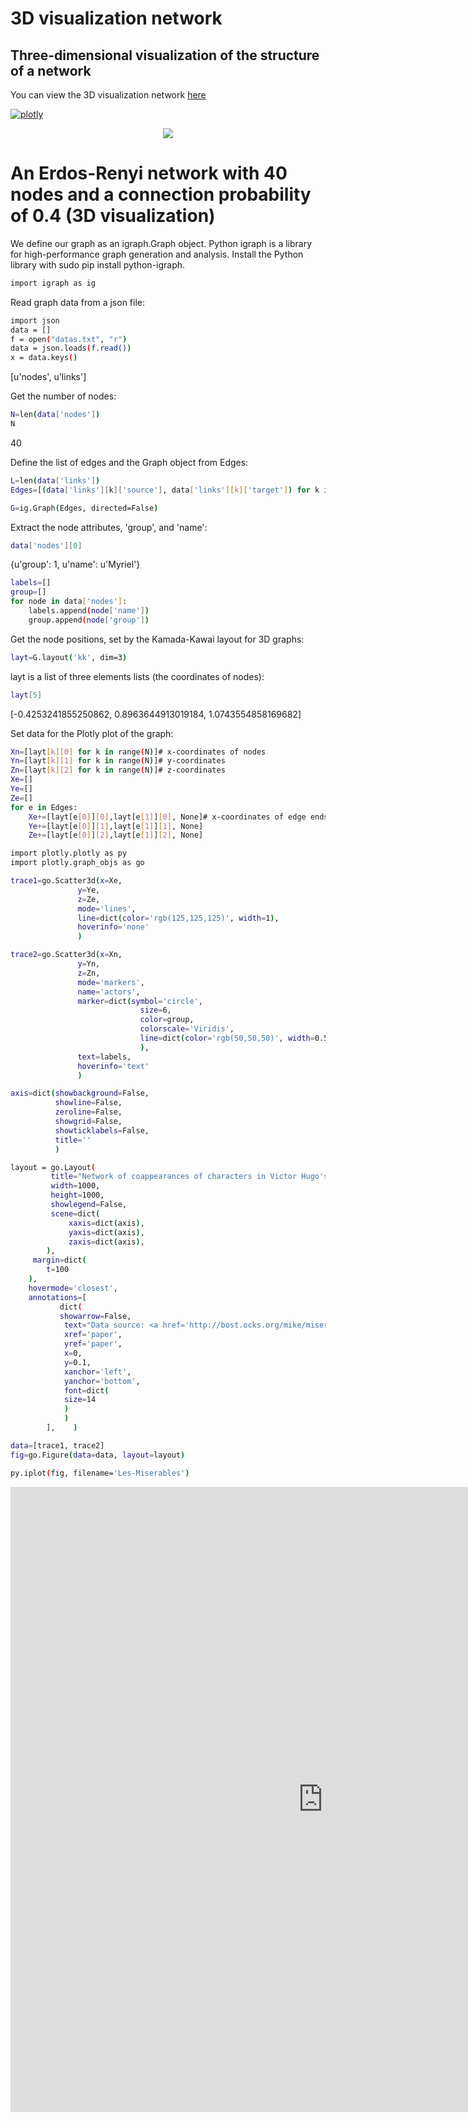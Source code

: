 # 3D visualization network
## Three-dimensional visualization of the structure of a network


You can view the 3D visualization network  [here]( http://pythonfigure.gigfa.com/) 

[![plotly](https://www.vectorlogo.zone/logos/plot_ly/plot_ly-ar21.svg)](https://plotly.com//)


<p align="center">
 <img src="https://raw.githubusercontent.com/aliseif321/3D_visualization_network/main/Pictures/fig1.png" >
 </p>



# An Erdos-Renyi network with 40 nodes and a connection probability of 0.4 (3D visualization)

We define our graph as an igraph.Graph object. Python igraph is a library for high-performance graph generation and analysis. Install the Python library with sudo pip install python-igraph.


```sh
import igraph as ig
```

Read graph data from a json file:



```sh
import json
data = []
f = open("datas.txt", "r")
data = json.loads(f.read())
x = data.keys()
```


[u'nodes', u'links']

Get the number of nodes:

```sh
N=len(data['nodes'])
N
```

40


Define the list of edges and the Graph object from Edges:


```sh
L=len(data['links'])
Edges=[(data['links'][k]['source'], data['links'][k]['target']) for k in range(L)]

G=ig.Graph(Edges, directed=False)
```



Extract the node attributes, 'group', and 'name':

```sh
data['nodes'][0]
```
{u'group': 1, u'name': u'Myriel'}

```sh
labels=[]
group=[]
for node in data['nodes']:
    labels.append(node['name'])
    group.append(node['group'])
```

Get the node positions, set by the Kamada-Kawai layout for 3D graphs:

```sh
layt=G.layout('kk', dim=3)
```

layt is a list of three elements lists (the coordinates of nodes):

```sh
layt[5]
```

[-0.4253241855250862, 0.8963644913019184, 1.0743554858169682]


Set data for the Plotly plot of the graph:

```sh
Xn=[layt[k][0] for k in range(N)]# x-coordinates of nodes
Yn=[layt[k][1] for k in range(N)]# y-coordinates
Zn=[layt[k][2] for k in range(N)]# z-coordinates
Xe=[]
Ye=[]
Ze=[]
for e in Edges:
    Xe+=[layt[e[0]][0],layt[e[1]][0], None]# x-coordinates of edge ends
    Ye+=[layt[e[0]][1],layt[e[1]][1], None]
    Ze+=[layt[e[0]][2],layt[e[1]][2], None]
```


```sh
import plotly.plotly as py
import plotly.graph_objs as go

trace1=go.Scatter3d(x=Xe,
               y=Ye,
               z=Ze,
               mode='lines',
               line=dict(color='rgb(125,125,125)', width=1),
               hoverinfo='none'
               )

trace2=go.Scatter3d(x=Xn,
               y=Yn,
               z=Zn,
               mode='markers',
               name='actors',
               marker=dict(symbol='circle',
                             size=6,
                             color=group,
                             colorscale='Viridis',
                             line=dict(color='rgb(50,50,50)', width=0.5)
                             ),
               text=labels,
               hoverinfo='text'
               )

axis=dict(showbackground=False,
          showline=False,
          zeroline=False,
          showgrid=False,
          showticklabels=False,
          title=''
          )

layout = go.Layout(
         title="Network of coappearances of characters in Victor Hugo's novel<br> Les Miserables (3D visualization)",
         width=1000,
         height=1000,
         showlegend=False,
         scene=dict(
             xaxis=dict(axis),
             yaxis=dict(axis),
             zaxis=dict(axis),
        ),
     margin=dict(
        t=100
    ),
    hovermode='closest',
    annotations=[
           dict(
           showarrow=False,
            text="Data source: <a href='http://bost.ocks.org/mike/miserables/miserables.json'>[1] miserables.json</a>",
            xref='paper',
            yref='paper',
            x=0,
            y=0.1,
            xanchor='left',
            yanchor='bottom',
            font=dict(
            size=14
            )
            )
        ],    )
```      

```sh
data=[trace1, trace2]
fig=go.Figure(data=data, layout=layout)

py.iplot(fig, filename='Les-Miserables')     
``` 

        


<iframe id="igraph" scrolling="no" style="border:none;" seamless="seamless" src="https://plotly.com/~priyatharsan/186.embed" height="1000px" width="1000px">
